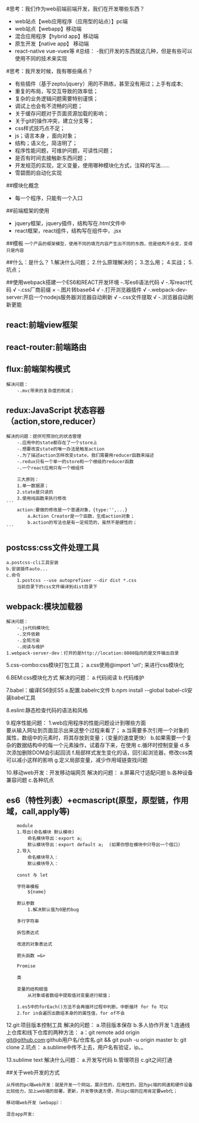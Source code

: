 #思考：我们作为web前端前端开发，我们在开发哪些东西？
- web站点【web应用程序（应用型的站点）】pc端
- web站点【webapp】移动端
- 混合应用程序【hybrid app】移动端
- 原生开发【native app】 移动端
- react-native vue-vuex等
#总结：
    -我们开发的东西就这几种，但是有些可以使用不同的技术来实现

#思考：我开发时候，我有哪些痛点？ 
- 有些插件（基于zepto/jquery）用的不熟练，甚至没有用过；上手有成本;  
- 重复的布局，写交互导致的效率低；   
- 复杂的业务逻辑问题需要特别谨慎；  
- 调试上也会有不流畅的问题； 
- 关于缓存问题对于页面资源加载的影响； 
- 关于git的操作冲突，建立分支等； 
- css样式技巧点不足； 
- js；语言本身 ，面向对象；
- 结构；语义化，简洁明了；
- 程序性能问题，可维护问题，可读性问题； 
- 是否有时间去接触新东西问题；
- 开发规范的实现，定义变量，使用哪种模块化方式，注释的写法......
- 雪碧图的自动化实现


##模块化概念
- 每一个程序，只能有一个入口

##前端框架的使用
- jquery框架，jquery插件，结构写在.html文件中
- react框架，react组件，结构写在组件中，.jsx


##模板
`一个产品的框架模型，使用不同的填充内容产生出不同的东西，但是结构不会变，变得只是内容` 



##什么：是什么？
    1.解决什么问题；
    2.什么原理解决的；
    3.怎么用；
    4.实战；
    5.坑点；


##使用webpack搭建一个ES6和REACT开发环境
    -.写es6语法代码          √
    -.写react代码            √
    -.css厂商前缀            ×
    -.图片转base64           √
    -.打开浏览器插件         √
    -.webpack-dev-server:开启一个nodejs服务器浏览器自动刷新 √
    -.css文件提取             √
    -.浏览器自动刷新更能



## react:前端view框架

## react-router:前端路由

## flux:前端架构模式
    解决问题：
        -.mvc带来的复杂度的削减；

## redux:JavaScript 状态容器（action,store,reducer）
    解决的问题：提供可预测化的状态管理
        -.应用中的state都存在了一个store上
        -.想要改变state的唯一办法是触发action
        -.为了描述action怎样改变state，我们需要用reducer函数来描述
        -.redux只有一个单一的store和一个根级的reducer函数
        -.一个react应用只有一个根组件
        
        三大原则：  
        1.单一数据源；  
        2.state是只读的  
        3.使用纯函数来执行修改  
    ```
        action:要做的修改是一个普通对象，{type:'',...}  
            a.Action Creator是一个函数，生成action对象； 
            b.action的写法也是有一定规范的，虽然不是硬性的；  
    ```


## postcss:css文件处理工具  
    a.postcss-cli工具安装  
    b.安装插件auto...  
    c.命令  
        1.postcss --use autoprefixer --dir dist *.css  
        当前目录下的css文件编译到dist目录下  

## webpack:模块加载器  
    解决问题：  
        -.js代码模块化  
        -.文件依赖  
        -.全局污染  
        -.阅读与维护  
    1.webpack-server-dev：打开的是http://location:8080指向的是文件输出目录  

    
 5.css-combo:css模块打包工具；
    a.css使用@import 'url'; 来进行css模块化 

 6.BEM:css模块化方式
    解决的问题：
        a.代码阅读
        b.代码维护

 7.babel：编译ES6到ES5
    a.配置.babelrc文件
    b.npm install --global babel-cli安装babel工具

 8.eslint:静态检查代码的语法和风格



 9.程序性能问题：
 1.web应用程序的性能问题设计到哪些方面  
    要从输入网址到页面显示出来这整个过程来看了；
    a.当需要多次引用一个对象的属性，数组中的元素时，将其存放到变量；（变量的速度更快）
    b.如果需要一个复杂的数据结构中的每一个元素操作，试着存下来，在使用
    c.循环时控制变量
    d.多次添加删除DOM会引起回流
    f.局部样式发生变化的话，回引起浏览器，修改css类可以减小这样的影响
    g.定义局部变量，减少作用域链查找问题

10.移动web开发：开发移动端网页
    解决的问题：
        a.屏幕尺寸适配问题
        b.各种设备兼容问题
        c.各种坑点

## es6（特性列表）+ecmascript(原型，原型链，作用域，call,apply等)
```
    module
    1.导出(命名模块 默认模块)
        命名模块导出：export a;
        默认模块导出：export default a;  (如果你想在模块中只导出一个借口)
    2.导入
        命名模块导入：
        默认模块导入：

    const 与 let

    字符串模板
        ${name}

    默认参数
        1.解决默认值为0是的bug

    多行字符串

    拆包表达式

    改进的对象表达式

    箭头函数 =&>

    Promise

    类

    变量的结构赋值
        从对象或者数组中提取值对变量进行赋值；

    1.es5中的forEach()方法不会再循环过程中判断，中断循环 for fo 可以
    2.for in会遍历出数组本身的的属性值，for of不会
```

 12.git:项目版本控制工具
    解决的问题：
        a.项目版本保存
        b.多人协作开发
    1.连通线上仓库和线下仓库的两种方法：
        a：git remote add origin git@github.com:github用户名/仓库名.git && git push -u origin master
        b: git clone
    2.坑点：
        a.sublime中传不上去，用户名有验证，ip。。

13.sublime text
    解决什么问题：
        a.开发写代码
        b.管理项目
        c.git之间打通

##关于web开发的方式

    从传统的pc端web开发：就是开发一个网站，展示性的，应用性的，因为pc端的网速和硬件设备比较给力，加上web端的部署，更新，开发等快速方便，所以pc端的应用肯定要web化；

    移动端web开发（webapp）：

    混合app开发:






